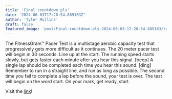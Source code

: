 ```yaml
---
title: 'Final countdown pls'
date: '2024-06-03T17:28:54.889163Z'
author: 'Tyler Mullins'
draft: false
featured_image: 'post/Final-countdown-pls-2024-06-03-17-28-54.889163/random.jpg.replace('public/', '')'
---
```


The FitnessGram™ Pacer Test is a multistage aerobic capacity test that progressively gets more difficult as it continues. The 20 meter pacer test will begin in 30 seconds. Line up at the start. The running speed starts slowly, but gets faster each minute after you hear this signal. [beep] A single lap should be completed each time you hear this sound. [ding] Remember to run in a straight line, and run as long as possible. The second time you fail to complete a lap before the sound, your test is over. The test will begin on the word start. On your mark, get ready, start.

Visit the [link](https://pages.cs.wisc.edu/~harron/)!
